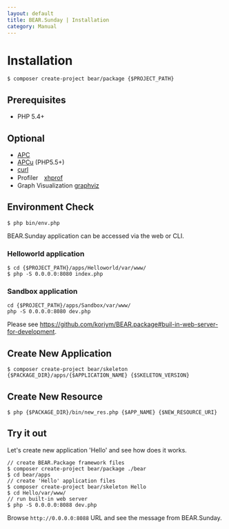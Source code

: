 ```yaml
---
layout: default
title: BEAR.Sunday | Installation
category: Manual
---
```


# Installation 

```
$ composer create-project bear/package {$PROJECT_PATH}
```

## Prerequisites 
 * PHP 5.4+

## Optional 
 * [APC](http://php.net/manual/ja/book.apc.php)
 * [APCu](http://pecl.php.net/package/APCu) (PHP5.5+)
 * [curl](http://php.net/manual/ja/book.curl.php)
 * Profiler　[xhprof](http://jp.php.net/manual/en/book.xhprof.php)
 * Graph Visualization [graphviz](http://www.graphviz.org/)

## Environment Check 
```
$ php bin/env.php
```

BEAR.Sunday application can be accessed via the web or CLI.

### Helloworld application
```
$ cd {$PROJECT_PATH}/apps/Helloworld/var/www/
$ php -S 0.0.0.0:8080 index.php
```

### Sandbox application
```
cd {$PROJECT_PATH}/apps/Sandbox/var/www/
php -S 0.0.0.0:8080 dev.php
```

Please see https://github.com/koriym/BEAR.package#buil-in-web-server-for-development.


## Create New Application

```
$ composer create-project bear/skeleton {$PACKAGE_DIR}/apps/{$APPLICATION_NAME} {$SKELETON_VERSION}
```

## Create New Resource

```
$ php {$PACKAGE_DIR}/bin/new_res.php {$APP_NAME} {$NEW_RESOURCE_URI}
```
## Try it out

Let's create new application 'Hello' and see how does it works.

```
// create BEAR.Package framework files
$ composer create-project bear/package ./bear
$ cd bear/apps
// create 'Hello' application files
$ composer create-project bear/skeleton Hello
$ cd Hello/var/www/
// run built-in web server
$ php -S 0.0.0.0:8088 dev.php
```

Browse `http://0.0.0.0:8088` URL and see the message from BEAR.Sunday.